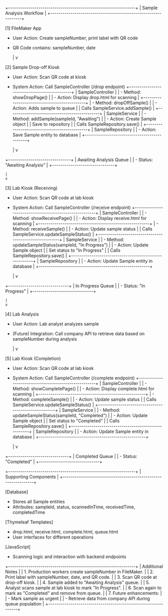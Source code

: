 +---------------------------------------------------------------+
|                   Sample Analysis Workflow                    |
+---------------------------------------------------------------+

[1] FileMaker App
 - User Action: Create sampleNumber, print label with QR code
 - QR Code contains: sampleNumber, date

    |
    v

[2] Sample Drop-off Kiosk
 - User Action: Scan QR code at kiosk
 - System Action: Call SampleController (/drop endpoint)
   +---------------------------------------------+
   | SampleController                            |
   | - Method: showDropPage()                    |
   | - Action: Display drop.html for scanning    |
   +---------------------------------------------+
   | - Method: dropOffSample()                   |
   | - Action: Adds sample to queue              |
   |   Calls SampleService.addSample()           |
   +---------------------------------------------+
   | SampleService                               |
   | - Method: addSample(sampleId, "Awaiting")   |
   | - Action: Create Sample object              |
   |   Save to repository                        |
   |   Calls SampleRepository.save()             |
   +---------------------------------------------+
   | SampleRepository                            |
   | - Action: Save Sample entity to database    |
   +---------------------------------------------+

    |
    v

+-------------------------------+
| Awaiting Analysis Queue       |
| - Status: "Awaiting Analysis" |
+-------------------------------+

    |
    v

[3] Lab Kiosk (Receiving)
 - User Action: Scan QR code at lab kiosk
 - System Action: Call SampleController (/receive endpoint)
   +-------------------------------------------------------+
   | SampleController                                      |
   | - Method: showReceivePage()                           |
   | - Action: Display receive.html for scanning           |
   +-------------------------------------------------------+
   | - Method: receiveSample()                             |
   | - Action: Update sample status                        |
   |   Calls SampleService.updateSampleStatus()            |
   +-------------------------------------------------------+
   | SampleService                                         |
   | - Method: updateSampleStatus(sampleId, "In Progress") |
   | - Action: Update Sample object                        |
   |   Set status to "In Progress"                         |
   |   Calls SampleRepository.save()                       |
   +-------------------------------------------------------+
   | SampleRepository                                      |
   | - Action: Update Sample entity in database            |
   +-------------------------------------------------------+

    |
    v

+------------------------------+
| In Progress Queue            |
| - Status: "In Progress"      |
+------------------------------+

    |
    v

[4] Lab Analysis
 - User Action: Lab analyst analyzes sample
 - (Future) Integration: Call company API to retrieve data
   based on sampleNumber during analysis

    |
    v

[5] Lab Kiosk (Completion)
 - User Action: Scan QR code at lab kiosk
 - System Action: Call SampleController (/complete endpoint)
   +-----------------------------------------------------+
   | SampleController                                    |
   | - Method: showCompletePage()                        |
   | - Action: Display complete.html for scanning        |
   +-----------------------------------------------------+
   | - Method: completeSample()                          |
   | - Action: Update sample status                      |
   |   Calls SampleService.updateSampleStatus()          |
   +-----------------------------------------------------+
   | SampleService                                       |
   | - Method: updateSampleStatus(sampleId, "Completed") |
   | - Action: Update Sample object                      |
   |   Set status to "Completed"                         |
   |   Calls SampleRepository.save()                     |
   +-----------------------------------------------------+
   | SampleRepository                                    |
   | - Action: Update Sample entity in database          |
   +-----------------------------------------------------+

    |
    v

+------------------------------+
| Completed Queue              |
| - Status: "Completed"        |
+------------------------------+

+---------------------------------------------------------------+
|                   Supporting Components                       |
+---------------------------------------------------------------+

[Database]
 - Stores all Sample entities
 - Attributes: sampleId, status, scannedInTime, receivedTime, completedTime

[Thymeleaf Templates]
 - drop.html, receive.html, complete.html, queue.html
 - User interfaces for different operations

[JavaScript]
 - Scanning logic and interaction with backend endpoints

+---------------------------------------------------------------+
|                    Additional Notes                           |
| 1. Production workers create sampleNumber in FileMaker.       |
| 2. Print label with sampleNumber, date, and QR code.          |
| 3. Scan QR code at drop-off kiosk.                            |
| 4. Sample added to "Awaiting Analysis" queue.                 |
| 5. Analyst scans sample at lab kiosk to mark "In Progress".   |
| 6. Scan again to mark as "Completed" and remove from queue.   |
| 7. Future enhancements:                                       |
|    - Mark sample as urgent                                    |
|    - Retrieve data from company API during queue population   |
+---------------------------------------------------------------+
